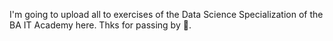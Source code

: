 I'm going to upload all to exercises of the Data Science Specialization of the BA IT Academy here.
Thks for passing by 🙂.
